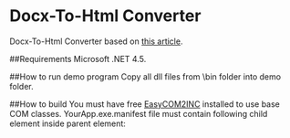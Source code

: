 # Docx-To-Html Converter

Docx-To-Html Converter based on [this article](https://www.codeproject.com/Articles/1162184/Csharp-Docx-to-HTML-to-Docx).  

##Requirements
Microsoft .NET 4.5.  

##How to run demo program
Copy all dll files from \bin folder into demo folder.

##How to build
You must have free [EasyCOM2INC](http://www.ingasoftplus.com/ProductDetail.php?ProductID=24) installed to use base COM classes.
YourApp.exe.manifest file must contain following child element inside <dependency> parent element:  
    <dependentAssembly>
      <assemblyIdentity 
        type="win32" 
        name="DocxToHtml" 
        version="1.0.0.0"
      />
    </dependentAssembly>
